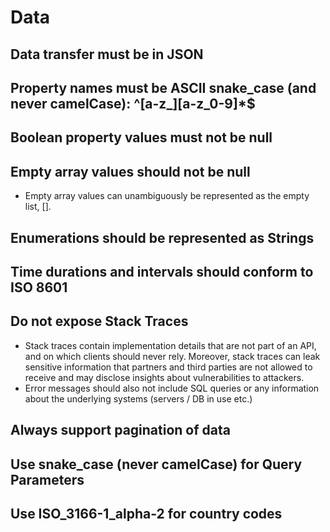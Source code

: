 # Data

## Data transfer must be in JSON

## Property names must be ASCII snake_case (and never camelCase): ^[a-z_][a-z_0-9]*$

## Boolean property values must not be null

## Empty array values should not be null

- Empty array values can unambiguously be represented as the empty list, [].

## Enumerations should be represented as Strings

## Time durations and intervals should conform to ISO 8601

## Do not expose Stack Traces

- Stack traces contain implementation details that are not part of an API, and on which clients should never rely. Moreover, stack traces can leak sensitive information that partners and third parties are not allowed to receive and may disclose insights about vulnerabilities to attackers.
- Error messages should also not include SQL queries or any information about the underlying systems (servers / DB in use etc.)

## Always support pagination of data

## Use snake_case (never camelCase) for Query Parameters

## Use ISO_3166-1_alpha-2 for country codes
